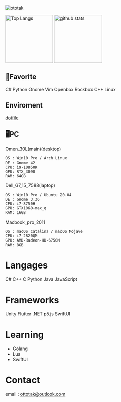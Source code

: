 <p align="left">
  <img src="https://komarev.com/ghpvc/?username=ototak&style=flat-square" alt="ototak" />
  </p>

<p align="left"> 
  <img alt="Top Langs" height="150px" src="https://github-readme-stats.vercel.app/api/top-langs/?username=ototak&layout=compact&show_icons=true&theme=onedark" />
  <img alt="github stats" height="150px" src="https://github-readme-stats.vercel.app/api?username=ototak&theme=onedark&show_icons=ture" />
</p>

## 🌟Favorite
C# Python Gnome Vim Openbox Rockbox C++ Linux
## Enviroment
[dotfile](https://github.com/ottotak/dotfile)
## 🖥PC
Omen_30L(main)(desktop)
```
OS : Win10 Pro / Arch Linux
DE : Gnome 42
CPU: i9-10850K
GPU: RTX_3090
RAM: 64GB
```
Dell_G7_15_7588(laptop)
```
OS : Win10 Pro / Ubuntu 20.04
DE : Gnome 3.36
CPU: i7-8750H
GPU: GTX1060-max_q
RAM: 16GB
```
Macbook_pro_2011
```
OS : macOS Catalina / macOS Mojave
CPU: i7-2820QM
GPU: AMD-Radeon-HD-6750M
RAM: 8GB
```
# Langages
C# C++ C Python Java JavaScript
# Frameworks
Unity Flutter .NET p5.js SwiftUI 
# Learning
- Golang
- Lua
- SwiftUI
# Contact
email : ottotak@outlook.com
